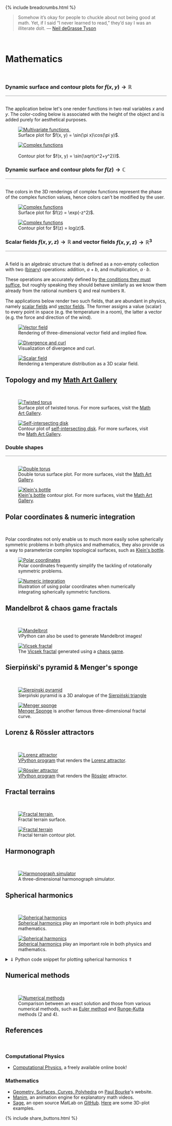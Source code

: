 {% include breadcrumbs.html %}

<blockquote>
Somehow it’s okay for people to chuckle about not being good at math. 
Yet, if I said “I never learned to read,” they’d say I was an illiterate dolt. &mdash;
<a href="https://en.wikipedia.org/wiki/Neil_deGrasse_Tyson">Neil deGrasse Tyson</a>
</blockquote><br/>

<a name="mathematics"></a>
# Mathematics
<div class="header_line"><br/></div>

<a name="multivariate_functions"></a>
### Dynamic surface and contour plots for $f(x, y) \rightarrow \mathbb{R}$
<div style="border-top: 1px solid #999999"><br/></div>

The application below let's one render functions in two real variables $x$ and $y$.
The color-coding below is associated with the height of the object and
is added purely for aesthetical purposes.

<div class="double_image">
<figure class="left_image">
  <a href="multivariate_surface_plot.html">
    <img alt="Multivariate functions" src="images/multivariate_surface_plot.png" title="Click to animate"/>
  </a>&nbsp;&nbsp;&nbsp;
  <figcaption>Surface plot for $f(x, y) = \sin(\pi x)\cos(\pi y)$.</figcaption>
</figure>
<figure class="right_image">
  <a href="multivariate_contour_plot.html">
    <img alt="Complex functions" src="images/multivariate_contour_plot.png" title="Click to animate"/>
  </a>
  <figcaption><br/>Contour plot for $f(x, y) = \sin(\sqrt{x^2+y^2})$.</figcaption>
</figure>
</div>
<p style="clear: both;"></p>

<a name="complex_functions"></a>
### Dynamic surface and contour plots for $f(z) \rightarrow \mathbb{C}$
<div style="border-top: 1px solid #999999"><br/></div>

The colors in the 3D renderings of complex functions represent 
the phase of the complex function values, hence colors can't be
modified by the user.

<div class="double_image">
<figure class="left_image">
  <a href="complex_surface_plot.html">
    <img alt="Complex functions" src="images/complex_function_plot.png" title="Click to animate"/>
  </a>
  <figcaption>Surface plot for $f(z) = \exp(-z^2)$.</figcaption>
</figure>
<figure class="right_image">
  <a href="complex_contour_plot.html">
    <img alt="Complex functions" src="images/complex_function_contour_plot.png" title="Click to animate"/>
  </a>
  <figcaption>Contour plot for $f(z) = log(z)$.</figcaption>
</figure>
</div>
<p style="clear: both;"></p>

<a name="fields"></a>
### Scalar fields $f(x, y, z) \rightarrow \mathbb{R}$ and vector fields $f(x, y, z) \rightarrow \mathbb{R}^3$
<div style="border-top: 1px solid #999999"><br/></div>

A field is an algebraic structure that is defined as a non-empty collection with two 
([binary](https://en.wikipedia.org/wiki/Binary_operation)) operations: 
addition, $a+b$, and multiplication, $a\cdot b$. 

These operations are accurately defined by 
[the conditions they must suffice](https://math.libretexts.org/Bookshelves/Analysis/Mathematical_Analysis_(Zakon)/02%3A_Real_Numbers_and_Fields/2.01%3A_Axioms_and_Basic_Definitions), 
but roughly speaking they should behave similarly as we know them already from the
rational numbers $\mathbb{Q}$ and real numbers $\mathbb{R}$.

The applications below render two such fields, that are abundant in physics, namely 
[scalar fields](https://en.wikipedia.org/wiki/Scalar_field) and [vector fields](https://en.wikipedia.org/wiki/Vector_field).
The former assigns a value (scalar) to every point in space (e.g. the temperature
in a room), the latter a vector (e.g. the force and direction of the wind).

<div class="double_image">
<figure class="left_image">
  <a href="quiver_plot.html">
    <img alt="Vector field" src="images/vector_field.png" title="Click to animate"/>
  </a>
  <figcaption>Rendering of three-dimensional vector field and implied flow.</figcaption>
</figure>
<figure class="right_image">
  <a href="div_curl_demo.html">
    <img alt="Divergence and curl" src="images/div_curl_demo.png" title="Click to animate"/>
  </a>
  <figcaption>Visualization of divergence and curl.</figcaption>
</figure>
</div>
<p style="clear: both;"></p>

<div class="double_image">
<figure class="left_image">
  <a href="scalar_plot.html">
    <img alt="Scalar field" src="images/scalar_plot.png" title="Click to animate"/>
  </a>
  <figcaption>Rendering a temperature distribution as a 3D scalar field.</figcaption>
</figure>
<figure class="right_image">
  <!-- SPACE RESERVED FOR FUTURE APPLICATION 
    -->
</figure>
</div>
<p style="clear: both;"></p>

## Topology and my [Math Art Gallery](gallery/index.html)
<div class="header_line"><br/></div>

<div class="double_image">
<figure class="left_image">
  <a href="topology_surface_plot.html">
    <img alt="Twisted torus" src="gallery/images/twisted_torus.png" title="Click to animate"/>
  </a>
  <figcaption>Surface plot of twisted torus. For more surfaces, visit the <a href="gallery/index.html">Math Art Gallery</a>.</figcaption>
</figure>
<figure class="right_image">
  <a href="topology_contour_plot.html">
    <img alt="Self-intersecting disk" src="gallery/images/self_intersecting_disk_contour.png" title="Click to animate"/>
  </a>
  <figcaption>Contour plot of <a href="https://en.wikipedia.org/wiki/Real_projective_plane">self-intersecting disk</a>.
  For more surfaces, visit the <a href="gallery/index.html">Math Art Gallery</a>.</figcaption>
</figure>
</div>
<p style="clear: both;"></p>

### Double shapes
<div style="border-top: 1px solid #999999"><br/></div>

<div class="double_image">
<figure class="left_image">
  <a href="double_shapes_surface_plot.html">
    <img alt="Double torus" src="gallery/images/double_torus.png" title="Click to animate"/>
  </a>
  <figcaption>Double torus surface plot. For more surfaces, visit the <a href="gallery/index.html">Math Art Gallery</a>.</figcaption>
</figure>
<figure class="right_image">
  <a href="double_shapes_contour_plot.html">
    <img alt="Klein&apos;s bottle" src="gallery/images/klein_bottle_contour.png" title="Click to animate"/>
  </a>
  <figcaption><a href="https://en.wikipedia.org/wiki/Klein_bottle">Klein&apos;s bottle</a> contour plot.
  For more surfaces, visit the <a href="gallery/index.html">Math Art Gallery</a>.</figcaption>
</figure>
</div>
<p style="clear: both;"></p>

<a name="polar_coordinates"></a>
## Polar coordinates &amp; numeric integration
<div class="header_line"><br/></div>

Polar coordinates not only enable us to much more easily solve spherically symmetric problems in 
both physics and mathematics, they also provide us a way to parameterize complex topological surfaces, 
such  as [Klein&apos;s bottle](gallery/index.html#non_orientables). 


<div class="double_image">
<figure class="left_image">
  <a href="polar_coordinates.html">
    <img alt="Polar coordinates" src="../images/polar_coordinates.png" title="Click to animate"/>
  </a>
  <figcaption>Polar coordinates frequently simplify the tackling of rotationally symmetric problems.</figcaption>
</figure>
<figure class="right_image">
  <a href="integration_with_polar_coordinates.html">
    <img alt="Numeric integration" src="../images/integration_with_polar_coordinates.png" title="Click to animate"/>
  </a>
  <figcaption>Illustration of using polar coordinates when numerically integrating spherically symmetric functions.</figcaption>
</figure>
</div>
<p style="clear: both;"></p>

<a name="mandelbrot"></a>
## Mandelbrot &amp; chaos game fractals
<div class="header_line"><br/></div>

<div class="double_image">
<figure class="left_image">
  <a href="mandelbrot.html">
    <img alt="Mandelbrot" src="./images/mandelbrot.png" title="Click to animate"/>
  </a>
  <figcaption>VPython can also be used to generate Mandelbrot images!</figcaption>
</figure>
<figure class="right_image">
  <a href="chaos_game.html">
    <img alt="Vicsek fractal" src="./images/chaos_game.png" title="Click to animate"/>
  </a>
  <figcaption>The <a href="https://en.wikipedia.org/wiki/Vicsek_fractal">Vicsek fractal</a> 
  generated using a <a href="https://en.wikipedia.org/wiki/Chaos_game">chaos game</a>.</figcaption>
</figure>
</div>
<p style="clear: both;"></p>


<a name="3d_fractals"></a>
## Sierpiński&apos;s pyramid &amp; Menger&apos;s sponge
<div class="header_line"><br/></div>

<div class="double_image">
<figure class="left_image">
  <a href="sierpinski.html">
    <img alt="Sierpinski pyramid" src="./images/sierpinski.png" title="Click to animate"/>
  </a>
  <figcaption>Sierpiński pyramid is a 3D analogue of the 
  <a href="https://en.wikipedia.org/wiki/Sierpi%C5%84ski_triangle">Sierpiński triangle</a></figcaption>
</figure>
<figure class="right_image">
  <a href="menger_sponge.html">
    <img alt="Menger sponge" src="./images/menger_sponge.png" title="Click to animate"/>
  </a>
  <figcaption><a href="https://en.wikipedia.org/wiki/Menger_sponge">Menger Sponge</a> 
  is another famous three-dimensional fractal curve.</figcaption>
</figure>
</div>
<p style="clear: both;"></p>


<a name="strange_attractors"></a>
## Lorenz &amp; Rössler attractors 
<div class="header_line"><br/></div>

<div class="double_image">
<figure class="left_image">
  <a href="lorenz_attractor.html">
    <img alt="Lorenz attractor" src="./images/lorenz_attractor.png" title="Click to animate"/>
  </a>
  <figcaption><a href="https://vpython.org/">VPython program</a> that renders the 
  <a href="https://science.howstuffworks.com/math-concepts/chaos-theory4.htm">Lorenz attractor</a>.</figcaption>
</figure>
<figure class="right_image">
  <a href="roessler_attractor.html">
    <img alt="Rössler attractor" src="./images/roessler_attractor.png" title="Click to animate"/>
  </a>
  <figcaption><a href="https://vpython.org/">VPython program</a> that renders the 
  <a href="https://en.wikipedia.org/wiki/R%C3%B6ssler_attractor">Rössler</a> attractor.</figcaption>
</figure>
</div>
<p style="clear: both;"></p>


<a name="fractal_terrains"></a>
## Fractal terrains
<div class="header_line"><br/></div>

<div class="double_image">
<figure class="left_image">
  <a href="fractal_terrain_surface.html">
    <img alt="Fractal terrain" src="images/fractal_terrain_surface.png" title="Click to animate"/>
  </a>&nbsp;&nbsp;&nbsp;
  <figcaption>Fractal terrain surface.</figcaption>
</figure>
<figure class="right_image">
  <a href="fractal_terrain_contour.html">
    <img alt="Fractal terrain" src="images/fractal_terrain_contour.png" title="Click to animate"/>
  </a>
  <figcaption>Fractal terrain contour plot.</figcaption>
</figure>
</div>
<p style="clear: both;"></p>

<a name="harmonograph"></a>
## Harmonograph
<div class="header_line"><br/></div>

<div class="double_image">
<figure class="left_image">
  <a href="harmonograph.html">
    <img alt="Harmonograph simulator" src="./images/harmonograph.png" title="Click to animate"/>
  </a>
  <figcaption>A three-dimensional harmonograph simulator.</figcaption>
</figure>
<figure class="right_image">
  <!-- RESERVED FOR FUTURE APPLICATION
    -->
</figure>
</div>
<p style="clear: both;"></p>


<a name="spherical_harmonics"></a>
## Spherical harmonics
<div class="header_line"><br/></div>


<div class="double_image">
<figure class="left_image">
  <a href="spherical_harmonics_surface_plot.html">
    <img alt="Spherical harmonics" src="gallery/images/spherical_harmonics.png" title="Click to animate"/>
  </a>
  <figcaption><a href="https://en.wikipedia.org/wiki/Spherical_harmonics">Spherical harmonics</a> 
  play an important role in both physics and mathematics.</figcaption>
</figure>
<figure class="right_image">
  <a href="spherical_harmonics_surface_plot.html">
    <img alt="Spherical harmonics" src="gallery/images/spherical_harmonic_3.png" title="Click to animate"/>
  </a>
  <figcaption><a href="https://en.wikipedia.org/wiki/Spherical_harmonics">Spherical harmonics</a> 
  play an important role in both physics and mathematics.</figcaption>
</figure>
</div>
<p style="clear: both;"></p>

<details>
  <summary><a>&dArr; Python code snippet for plotting spherical harmonics &uArr;</a></summary>

The spherical harmonic function is given by

$$\begin{cases} \rho &amp; = 4 \cos^2(2\theta)\sin^2(\phi) \\  \theta &amp; = [0, 2\pi] \\ \phi &amp; = [0, \pi]  \end{cases}$$

This can then easily be translated to the graphing software, that can also be 
seen in the mathematics section on this page:


<div class="language-python highlighter-rouge"><div class="highlight"><pre class="highlight"><code><span class="k">def</span> <span class="nf">sphere_harmonic</span><span class="p">():</span>
    <span class="n">theta</span> <span class="o">=</span> <span class="n">np</span><span class="p">.</span><span class="n">linspace</span><span class="p">(</span><span class="o">-</span><span class="mf">1.1</span> <span class="o">*</span> <span class="n">pi</span><span class="p">,</span> <span class="n">pi</span><span class="p">,</span> <span class="mi">100</span><span class="p">)</span>
    <span class="n">phi</span> <span class="o">=</span> <span class="n">np</span><span class="p">.</span><span class="n">linspace</span><span class="p">(</span><span class="mi">0</span><span class="p">,</span> <span class="n">pi</span><span class="p">,</span> <span class="mi">100</span><span class="p">)</span>
    <span class="n">U</span><span class="p">,</span> <span class="n">V</span> <span class="o">=</span> <span class="n">np</span><span class="p">.</span><span class="n">meshgrid</span><span class="p">(</span><span class="n">theta</span><span class="p">,</span> <span class="n">phi</span><span class="p">)</span><br/>
    <span class="n">R1</span> <span class="o">=</span> <span class="n">np</span><span class="p">.</span><span class="n">cos</span><span class="p">(</span><span class="n">U</span><span class="p">.</span><span class="n">multiply</span><span class="p">(</span><span class="mi">2</span><span class="p">)).</span><span class="n">multiply</span><span class="p">(</span><span class="n">np</span><span class="p">.</span><span class="n">cos</span><span class="p">(</span><span class="n">U</span><span class="p">.</span><span class="n">multiply</span><span class="p">(</span><span class="mi">2</span><span class="p">)))</span>
    <span class="n">R2</span> <span class="o">=</span> <span class="n">np</span><span class="p">.</span><span class="n">sin</span><span class="p">(</span><span class="n">V</span><span class="p">).</span><span class="n">multiply</span><span class="p">(</span><span class="n">np</span><span class="p">.</span><span class="n">sin</span><span class="p">(</span><span class="n">V</span><span class="p">))</span>
    <span class="n">R</span> <span class="o">=</span> <span class="n">R1</span><span class="p">.</span><span class="n">multiply</span><span class="p">(</span><span class="n">R2</span><span class="p">).</span><span class="n">multiply</span><span class="p">(</span><span class="mi">4</span><span class="p">)</span><br/>
    <span class="n">X</span> <span class="o">=</span> <span class="n">np</span><span class="p">.</span><span class="n">sin</span><span class="p">(</span><span class="n">U</span><span class="p">).</span><span class="n">multiply</span><span class="p">(</span><span class="n">np</span><span class="p">.</span><span class="n">cos</span><span class="p">(</span><span class="n">V</span><span class="p">)).</span><span class="n">multiply</span><span class="p">(</span><span class="n">R</span><span class="p">)</span>
    <span class="n">Y</span> <span class="o">=</span> <span class="n">np</span><span class="p">.</span><span class="n">sin</span><span class="p">(</span><span class="n">U</span><span class="p">).</span><span class="n">multiply</span><span class="p">(</span><span class="n">np</span><span class="p">.</span><span class="n">sin</span><span class="p">(</span><span class="n">V</span><span class="p">)).</span><span class="n">multiply</span><span class="p">(</span><span class="n">R</span><span class="p">)</span>
    <span class="n">Z</span> <span class="o">=</span> <span class="n">np</span><span class="p">.</span><span class="n">cos</span><span class="p">(</span><span class="n">U</span><span class="p">).</span><span class="n">multiply</span><span class="p">(</span><span class="n">R</span><span class="p">)</span>
    <span class="k">return</span> <span class="n">X</span><span class="p">,</span> <span class="n">Y</span><span class="p">,</span> <span class="n">Z</span><span class="p">,</span> <span class="bp">None</span><span class="p">,</span> <span class="bp">None</span>
</code></pre></div></div>

</details>
<p style="clear: both;"></p>

<a name="numerical_methods"></a>
## Numerical methods
<div class="header_line"><br/></div>

<div class="double_image">
<figure class="left_image">
  <a href="numerical_methods.html">
    <img alt="Numerical methods" src="./images/numerical_methods.png" title="Click to animate"/>
  </a>
  <figcaption>Comparison between an exact solution and those from various numerical methods, such as 
  <a href="https://en.wikipedia.org/wiki/Euler_method">Euler method</a> and
  <a href="https://en.wikipedia.org/wiki/Runge%E2%80%93Kutta_methods">Runge-Kutta</a> methods (2 and 4).
  </figcaption>
</figure>
<figure class="right_image">
  <!-- RESERVED FOR FUTURE APPLICATION
    -->
</figure>
</div>
<p style="clear: both;"></p>

## References
<div class="header_line"><br/></div>

### Computational Physics

- [Computational Physics](https://github.com/rubinhlandau/CompPhysicsNotebooks/blob/master/CP01.ipynb), a freely available online book!

### Mathematics

- [Geometry, Surfaces, Curves, Polyhedra](https://paulbourke.net/geometry/) on 
  [Paul Bourke](https://paulbourke.net/geometry/)&apos;s website.
- [Manim](https://github.com/3b1b/manim), an animation engine for explanatory math videos.
- [Sage](https://doc.sagemath.org/html/en/index.html), an open source MatLab
  on [GitHub](https://doc.sagemath.org/html/en/index.html).
  [Here](https://doc.sagemath.org/html/en/reference/plot3d/sage/plot/plot3d/parametric_plot3d.html) 
  are some 3D-plot examples.

{% include share_buttons.html %}
